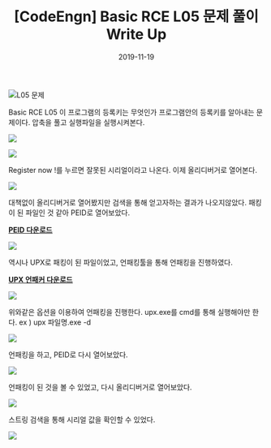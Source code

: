 ﻿---
layout: post
title:  "[CodeEngn] Basic RCE L05 문제 풀이 Write Up"
date:   2019-11-19
sitemap :
changfreq : daily
priority : 1.0
categories: [reversing,writeup]
---

![L05 문제](https://img1.daumcdn.net/thumb/R1280x0/?scode=mtistory2&fname=https%3A%2F%2Fk.kakaocdn.net%2Fdn%2Frg3vp%2FbtqzS0dYUan%2FPPlw3n3CzVEmw1F4SrQCik%2Fimg.png)

Basic RCE L05
이 프로그램의 등록키는 무엇인가
프로그램안의 등록키를 알아내는 문제이다.
압축을 풀고 실행파일을 실행시켜본다.

![](https://img1.daumcdn.net/thumb/R1280x0/?scode=mtistory2&fname=https%3A%2F%2Fk.kakaocdn.net%2Fdn%2Flsalc%2FbtqzQsv8a48%2FvGdYhF3hcHB7YQBGz9mm0k%2Fimg.png)

![](https://img1.daumcdn.net/thumb/R1280x0/?scode=mtistory2&fname=https%3A%2F%2Fk.kakaocdn.net%2Fdn%2FxSJPT%2FbtqzRN7rhb0%2FKyCk4opAR6cHyMMjy2SHb1%2Fimg.png)

Register now !를 누르면 잘못된 시리얼이라고 나온다.
이제 올리디버거로 열어본다.

![](https://img1.daumcdn.net/thumb/R1280x0/?scode=mtistory2&fname=https%3A%2F%2Fk.kakaocdn.net%2Fdn%2FcxQbeY%2FbtqzSO5TBAS%2FU0I1yExUpN1SyoyjkrkxVK%2Fimg.png)

대책없이 올리디버거로 열어봤지만 검색을 통해 얻고자하는 결과가 나오지않았다.
패킹이 된 파일인 것 같아 PEID로 열어보았다.

<b><u>[PEID 다운로드](https://k.kakaocdn.net/dn/dl95Ap/btqzRNGmmkp/d7RxbjkDTD2Ovnijv50khk/PEiD.exe?attach=1&knm=tfile.exe)</b></u>

![](https://img1.daumcdn.net/thumb/R1280x0/?scode=mtistory2&fname=https%3A%2F%2Fk.kakaocdn.net%2Fdn%2FGlvaR%2FbtqzQ7kNe3z%2FTmjbsdfk4MZdgurMJWMbxK%2Fimg.png)

역시나 UPX로 패킹이 된 파일이었고, 언패킹툴을 통해 언패킹을 진행하였다.

<b><u>[UPX 언패커 다운로드](https://k.kakaocdn.net/dn/bHPGQZ/btqzSZF8lRX/omp3ic0jKjXUVRQFkgjIz1/upx.exe?attach=1&knm=tfile.exe)</b></u>

![](https://img1.daumcdn.net/thumb/R1280x0/?scode=mtistory2&fname=https%3A%2F%2Fk.kakaocdn.net%2Fdn%2FXPM5q%2FbtqzP4hZM0o%2FMTkmTvV5k7ywwbRbGkd06K%2Fimg.png)

위와같은 옵션을 이용하여 언패킹을 진행한다.
upx.exe를 cmd를 통해 실행해야만 한다.
ex ) upx 파일명.exe -d

![](https://img1.daumcdn.net/thumb/R1280x0/?scode=mtistory2&fname=https%3A%2F%2Fk.kakaocdn.net%2Fdn%2FbJ0EhP%2FbtqzQUMMnlT%2Fj20YbKDSVONWbSMr3CBYfk%2Fimg.png)

언패킹을 하고, PEID로 다시 열어보았다.

![](https://img1.daumcdn.net/thumb/R1280x0/?scode=mtistory2&fname=https%3A%2F%2Fk.kakaocdn.net%2Fdn%2F3gGkC%2FbtqzR2QTgIa%2Fk42DTtWj4GQrLk83xhQGrk%2Fimg.png)

언패킹이 된 것을 볼 수 있었고, 다시 올리디버거로 열어보았다.

![](https://img1.daumcdn.net/thumb/R1280x0/?scode=mtistory2&fname=https%3A%2F%2Fk.kakaocdn.net%2Fdn%2Fb5Cubg%2FbtqzR395CKr%2FM1RtHHxDFaGTPLchTaf2w0%2Fimg.png)

스트링 검색을 통해 시리얼 값을 확인할 수 있었다.

![](https://img1.daumcdn.net/thumb/R1280x0/?scode=mtistory2&fname=https%3A%2F%2Fk.kakaocdn.net%2Fdn%2FkUX71%2FbtqzTC415ae%2FgD2oMkBkpasrFqXofDXBSk%2Fimg.png)
